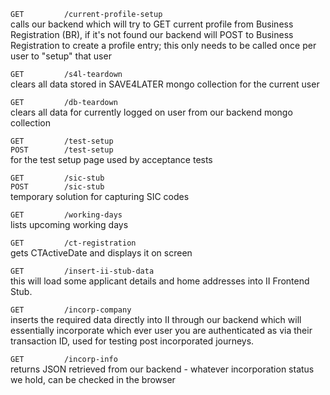 `GET         /current-profile-setup`  
calls our backend which will try to GET current profile from Business Registration (BR), if it's not found our backend will POST to Business Registration to create a profile entry; this only needs to be called once per user to "setup" that user

`GET         /s4l-teardown`  
clears all data stored in SAVE4LATER mongo collection for the current user

`GET         /db-teardown`  
clears all data for currently logged on user from our backend mongo collection

`GET         /test-setup`  
`POST        /test-setup`  
for the test setup page used by acceptance tests

`GET         /sic-stub`  
`POST        /sic-stub`  
temporary solution for capturing SIC codes

`GET         /working-days`  
lists upcoming working days

`GET         /ct-registration`  
gets CTActiveDate and displays it on screen

`GET         /insert-ii-stub-data`  
this will load some applicant details and home addresses into II Frontend Stub.

`GET         /incorp-company`         
inserts the required data directly into II through our backend which will essentially incorporate which ever user you are authenticated as via their transaction ID, used for testing post incorporated journeys.

`GET         /incorp-info`  
returns JSON retrieved from our backend - whatever incorporation status we hold, can be checked in the browser


